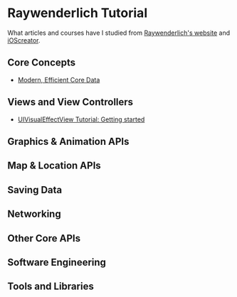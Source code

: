 # Raywenderlich Tutorial

What articles and courses have I studied from [Raywenderlich's website](http://www.raywenderlich.com/category/ios) and [iOScreator](https://www.ioscreator.com).

## **Core Concepts**
* [Modern, Efficient Core Data](https://www.raywenderlich.com/14958063-modern-efficient-core-data)

## **Views and View Controllers**
* [UIVisualEffectView Tutorial: Getting started](https://www.raywenderlich.com/16125723-uivisualeffectview-tutorial-getting-started)

## **Graphics & Animation APIs**

## **Map & Location APIs**

## **Saving Data**

## **Networking**

## **Other Core APIs**

## **Software Engineering**

## **Tools and Libraries**
